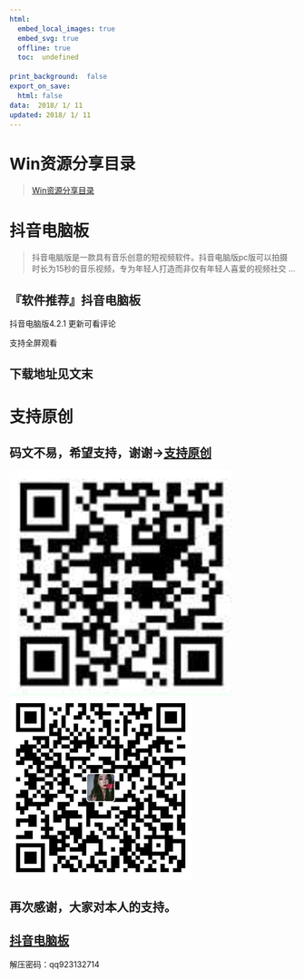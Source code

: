 ```yaml
---
html:
  embed_local_images: true
  embed_svg: true
  offline: true
  toc:  undefined

print_background:  false
export_on_save:
  html: false
data:  2018/ 1/ 11
updated: 2018/ 1/ 11
---
```


# Win资源分享目录

> [Win资源分享目录](https://blog.csdn.net/qq923132714/article/details/83108491 "Win资源分享目录")


# 抖音电脑板

> 抖音电脑版是一款具有音乐创意的短视频软件。抖音电脑版pc版可以拍摄时长为15秒的音乐视频，专为年轻人打造而非仅有年轻人喜爱的视频社交 ...


## 『软件推荐』抖音电脑板

抖音电脑版4.2.1 更新可看评论

支持全屏观看

## 下载地址见文末

# 支持原创
## 码文不易，希望支持，谢谢->**[支持原创](http://blog.csdn.net/qq923132714/article/details/79399145)**
![微信支付](https://raw.githubusercontent.com/923132714/my_picture/master/blog/support/weixin.png)![微信支付](https://raw.githubusercontent.com/923132714/my_picture/master/blog/support/支付宝.png)
## 再次感谢，大家对本人的支持。



## [抖音电脑板](http://u16848854.ctfile.net/fs/16848854-330446959 "抖音电脑板")

解压密码：qq923132714

